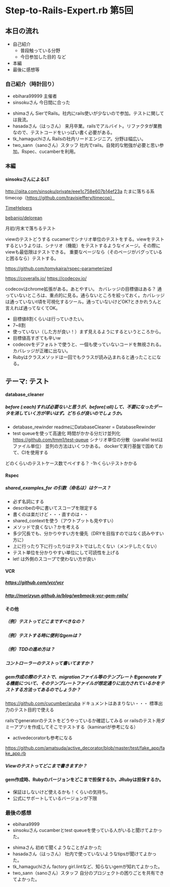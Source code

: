 # Step-to-Rails-Expert.rb 第5回
## 本日の流れ
* 自己紹介
  * 普段触っている分野
  * 今日参加した目的
  など
* 本編
* 最後に感想等
### 自己紹介（時計回り）
+ ebihara99999
主催者 
+ sinsokuさん
今日間に合った
* shimaさん
SierでRails。社内にrails使いが少ないので参加。テストに関しては我流。
* hasadaさん（はっさん）
来月卒業。railsでアルバイト。リファクタが業務なので、テストコードをいっぱい書く必要がある。
* tk_hamaguchiさん
Railsの社内リードエンジニア。分野は幅広い。
* two_sann（sanoさん）スタッフ
社内でrails。自発的な勉強が必要と思い参加。Rspec、cucamberを利用。

### 本編
#### sinsokuさんによるLT
http://qiita.com/sinsoku/private/eee1c758e607b14ef23a
たまに落ちる系
timecop（https://github.com/travisjeffery/timecop）

[TimeHelpers](http://api.rubyonrails.org/classes/ActiveSupport/Testing/TimeHelpers.html)

[bebanjo/delorean](https://github.com/bebanjo/delorean)

月初/月末で落ちるテスト

viewのテストどうする
cucamerでシナリオ単位のテストをする。viewをテストするというよりは、シナリオ（機能）をテストするようなイメージ。その際にviewも最低限はテストできる。
重要なページなら（そのページがバグっていると困るなら）テストする。

https://github.com/tomykaira/rspec-parameterized


https://coveralls.io/
https://codecov.io/

codecovはchrome拡張がある。あとやすい。
カバレッジの目標値はある？
通っていないところは、重点的に見る。通らないところを絞っておく。カバレッジは通っていないt頃を可視化するツール。通っていないけどOK?ときかれうんと言えれば通ってなくてOK。
* 目標値8割くらいは行っていきたい。
* 7~8割
* 使っていない（した方が良い！）まず見えるようにするというところから。
* 目標値高すぎても辛いw
* codecovをデフォルトで使うと、一個も使っていないコードを無視される。カバレッジが正確に出ない。
* Rubyはクラスメソッドは一回でもクラスが読み込まれると通ったことになる。 

## テーマ: テスト
#### database_cleaner
##### before (:each)すれば必要ないと思うが、before(:all)して、不要になったデータを消していく方が早いはず。どちらが良いのでしょうか。
* detabase_rewinder
readmeにDatabaseCleaner = DatabaseRewinder
* test queueを使って高速化
時間がかかる分だけ並列化
https://github.com/tmm1/test-queue
シナリオ単位の分散（parallel testはファイル単位）
並列の方法はいくつかある。
dockerで実行基盤で固めておて、CIを使用する

どのくらいのテストケース数でペイする？
-1hくらいテストかかる

#### Rspec
##### shared_examples_for の引数（命名は）はケース？
* 必ず名詞にする
* describeの中に書いてスコープを限定する
* 書くのは楽だけど・・・直すのは・・
* shared_contextを使う（アウトプットも見やすい）
* メソッドで良くない？かを考える
* 多少冗長でも、分かりやすい方を優先（DRYを目指すのではなく読みやすい方に）
* 上に行ったり下に行ったりはテストではしたくない（メンテしたくない）
* テスト単位を分かりやすい単位にして可読性を上げる
* let! は外側のスコープで使わない方が良い

#### VCR
##### https://github.com/vcr/vcr
##### http://morizyun.github.io/blog/webmock-vcr-gem-rails/


#### その他
##### （例）テストってどこまですべきなの？
##### （例）テストする時に便利なgemは？
##### （例）TDDの進め方は？
##### コントローラーのテストって書いてますか？
##### gem作成の際のテストで、migrationファイル等のテンプレートをgenerateする機能について、そのテンプレートファイルが想定通りに出力されているかをテストする方法ってあるのでしょうか？
https://github.com/cucumber/aruba
ドキュメントはあまりない・・・
標準出力のテスト目的で使える

railsでgeneratorのテストをどうやっているか確認してみる
or railsのテスト用ダミーアプリを作成してそこでテストする（kaminariが参考になる）
* activedecoratorも参考になる

https://github.com/amatsuda/active_decorator/blob/master/test/fake_app/fake_app.rb

##### Viewのテストってどこまで書きますか？
#### gem作成時、Rubyのバージョンをどこまで担保するか。JRubyは担保するか。
* 保証はしないけど使えるかも！くらいの気持ち。
* 公式にサポートしているバージョンが下限

### 最後の感想
+ ebihara9999 
+ sinsokuさん
cucamberとtest queueを使っている人がいると聞けてよかった。
* shimaさん
初めて聞くようなことがよかった
* hasadaさん（はっさん）
社内で使っていないようなtipsが聞けてよかった。
* tk_hamaguchiさん
factory girl.lintなど、知らないgemが知れてよかった。
* two_sann（sanoさん）スタッフ
自分のプロジェクトの困りごとを共有できてよかった。